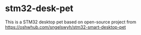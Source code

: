 # stm32-desk-pet
This is a STM32 desktop pet based on open-source project from https://oshwhub.com/sngelswyh/stm32-smart-desktop-pet